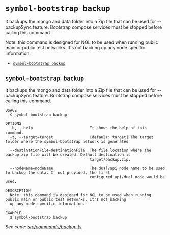 `symbol-bootstrap backup`
=========================

It backups the mongo and data folder into a Zip file that can be used for --backupSync feature. Bootstrap compose services must be stopped before calling this command.

Note: this command is designed for NGL to be used when running public main or public test networks. It's not backing up any node specific information.

* [`symbol-bootstrap backup`](#symbol-bootstrap-backup)

## `symbol-bootstrap backup`

It backups the mongo and data folder into a Zip file that can be used for --backupSync feature. Bootstrap compose services must be stopped before calling this command.

```
USAGE
  $ symbol-bootstrap backup

OPTIONS
  -h, --help                         It shows the help of this command.
  -t, --target=target                [default: target] The target folder where the symbol-bootstrap network is generated

  --destinationFile=destinationFile  The file location where the backup zip file will be created. Default destination is
                                     target/backup.zip.

  --nodeName=nodeName                The dual/api node name to be used to backup the data. If not provided, the first
                                     configured api/dual node would be used.

DESCRIPTION
  Note: this command is designed for NGL to be used when running public main or public test networks. It's not backing 
  up any node specific information.

EXAMPLE
  $ symbol-bootstrap backup
```

_See code: [src/commands/backup.ts](https://github.com/nemtech/symbol-bootstrap/blob/v0.4.1/src/commands/backup.ts)_
